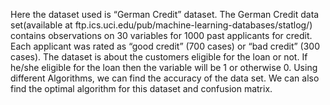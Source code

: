 Here the dataset used is “German Credit” dataset. The German Credit data set(available at ftp.ics.uci.edu/pub/machine-learning-databases/statlog/) contains observations on 30 variables for 1000 past applicants for credit. 
Each applicant was rated as “good credit” (700 cases) or “bad credit” (300 cases). The dataset is about the customers eligible for the loan or not. If he/she eligible for the loan then the variable will be 1 or otherwise 0. 
Using different Algorithms, we can find the accuracy of the data set. We can also find the optimal algorithm for this dataset and confusion matrix.
